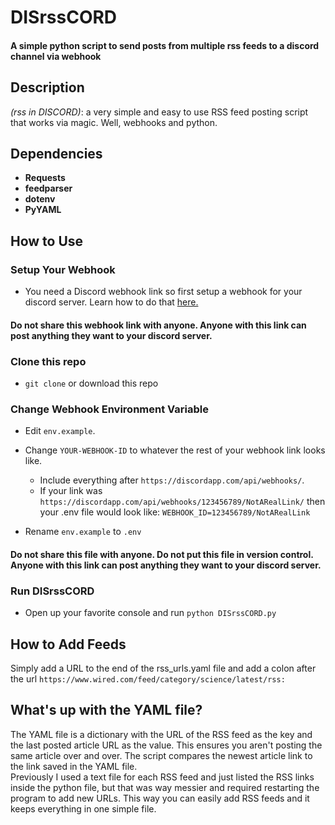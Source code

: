 # DISrssCORD
#### A simple python script to send posts from multiple rss feeds to a discord channel via webhook 
## Description

*(rss in DISCORD)*: a very simple and easy to use RSS feed posting script that works via magic. Well, webhooks and python.

## Dependencies
* **Requests**
* **feedparser**
* **dotenv**
* **PyYAML**

## How to Use
### Setup Your Webhook
* You need a Discord webhook link so first setup a webhook for your discord server. Learn how to do that [here.](https://support.discord.com/hc/en-us/articles/228383668-Intro-to-Webhooks)
#### Do not share this webhook link with anyone. Anyone with this link can post anything they want to your discord server.
### Clone this repo
* `git clone` or download this repo
### Change Webhook Environment Variable
* Edit `env.example`.
* Change `YOUR-WEBHOOK-ID` to whatever the rest of your webhook link looks like.
  * Include everything after `https://discordapp.com/api/webhooks/`.
  * If your link was `https://discordapp.com/api/webhooks/123456789/NotARealLink/` then your .env file would look like: ```WEBHOOK_ID=123456789/NotARealLink```

* Rename `env.example` to `.env`
#### Do not share this file with anyone. Do not put this file in version control. Anyone with this link can post anything they want to your discord server.
### Run DISrssCORD
* Open up your favorite console and run `python DISrssCORD.py`

## How to Add Feeds
Simply add a URL to the end of the rss_urls.yaml file and add a colon after the url `https://www.wired.com/feed/category/science/latest/rss:`

## What's up with the YAML file?
The YAML file is a dictionary with the URL of the RSS feed as the key and the last posted article URL as the value. This ensures you aren't posting the same article over and over. The script compares the newest article link to the link saved in the YAML file.\
Previously I used a text file for each RSS feed and just listed the RSS links inside the python file, but that was way messier and required restarting the program to add new URLs. This way you can easily add RSS feeds and it keeps everything in one simple file.
